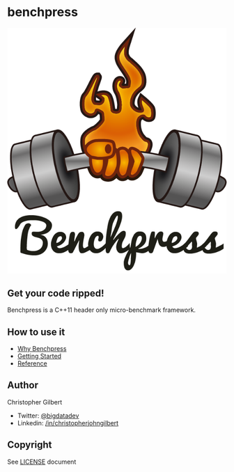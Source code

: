 # benchpress

![Benchpress Logo](benchpress_logo.png)

## Get your code ripped!

Benchpress is a C++11 header only micro-benchmark framework.

## How to use it

- [Why Benchpress](docs/why.md)
- [Getting Started](docs/getting_started.md)
- [Reference](docs/reference.md)

## Author

Christopher Gilbert

* Twitter: [@bigdatadev](https://twitter.com/bigdatadev)
* Linkedin: [/in/christopherjohngilbert](https://www.linkedin.com/in/christopherjohngilbert)

## Copyright

See [LICENSE](LICENSE) document